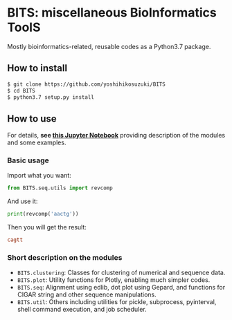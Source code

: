 # BITS: miscellaneous BioInformatics ToolS

Mostly bioinformatics-related, reusable codes as a Python3.7 package.

## How to install

```bash
$ git clone https://github.com/yoshihikosuzuki/BITS
$ cd BITS
$ python3.7 setup.py install
```

## How to use

For details, **see [this Jupyter Notebook](https://nbviewer.jupyter.org/github/yoshihikosuzuki/BITS/blob/master/docs/usage.ipynb)** providing description of the modules and some examples.

### Basic usage

Import what you want:

```python
from BITS.seq.utils import revcomp
```

And use it:

```python
print(revcomp('aactg'))
```

Then you will get the result:

```ini
cagtt
```

### Short description on the modules

- `BITS.clustering`: Classes for clustering of numerical and sequence data.
- `BITS.plot`: Utility functions for Plotly, enabling much simpler codes.
- `BITS.seq`: Alignment using edlib, dot plot using Gepard, and functions for CIGAR string and other sequence manipulations.
- `BITS.util`: Others including utilities for pickle, subprocess, pyinterval, shell command execution, and job scheduler.
